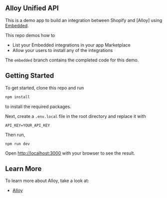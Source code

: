 ## Alloy Unified API

This is a demo app to build an integration between Shopify and [Alloy] using [Embedded](https://runalloy.com/embedded/).

This repo demos how to

- List your Embedded integrations in your app Marketplace
- Allow your users to install any of the integrations

The `embedded` branch contains the completed code for this demo.

## Getting Started

To get started, clone this repo and run

```bash
npm install
```

to install the required packages.

Next, create a `.env.local` file in the root directory and replace it with

```
API_KEY=YOUR_API_KEY
```

Then run,

```
npm run dev
```

Open [http://localhost:3000](http://localhost:3000) with your browser to see the result.

## Learn More

To learn more about Alloy, take a look at:

- [Alloy](https://runalloy.com/)
